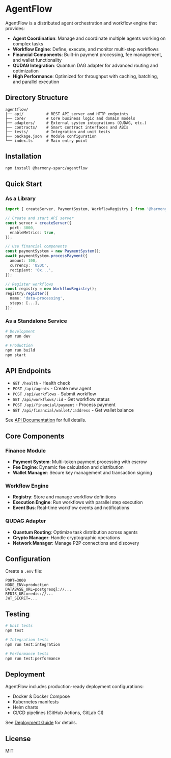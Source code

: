 # AgentFlow

AgentFlow is a distributed agent orchestration and workflow engine that provides:

- **Agent Coordination**: Manage and coordinate multiple agents working on complex tasks
- **Workflow Engine**: Define, execute, and monitor multi-step workflows
- **Financial Components**: Built-in payment processing, fee management, and wallet functionality
- **QUDAG Integration**: Quantum DAG adapter for advanced routing and optimization
- **High Performance**: Optimized for throughput with caching, batching, and parallel execution

## Directory Structure

```
agentflow/
├── api/          # REST API server and HTTP endpoints
├── core/         # Core business logic and domain models
├── adapters/     # External system integrations (QUDAG, etc.)
├── contracts/    # Smart contract interfaces and ABIs
├── tests/        # Integration and unit tests
├── package.json  # Module configuration
└── index.ts      # Main entry point
```

## Installation

```bash
npm install @harmony-sparc/agentflow
```

## Quick Start

### As a Library

```typescript
import { createServer, PaymentSystem, WorkflowRegistry } from '@harmony-sparc/agentflow';

// Create and start API server
const server = createServer({
  port: 3000,
  enableMetrics: true,
});

// Use financial components
const paymentSystem = new PaymentSystem();
await paymentSystem.processPayment({
  amount: 100,
  currency: 'USDC',
  recipient: '0x...',
});

// Register workflows
const registry = new WorkflowRegistry();
registry.register({
  name: 'data-processing',
  steps: [...],
});
```

### As a Standalone Service

```bash
# Development
npm run dev

# Production
npm run build
npm start
```

## API Endpoints

- `GET /health` - Health check
- `POST /api/agents` - Create new agent
- `POST /api/workflows` - Submit workflow
- `GET /api/workflows/:id` - Get workflow status
- `POST /api/financial/payment` - Process payment
- `GET /api/financial/wallet/:address` - Get wallet balance

See [API Documentation](./api/docs/API.md) for full details.

## Core Components

### Finance Module
- **Payment System**: Multi-token payment processing with escrow
- **Fee Engine**: Dynamic fee calculation and distribution
- **Wallet Manager**: Secure key management and transaction signing

### Workflow Engine
- **Registry**: Store and manage workflow definitions
- **Execution Engine**: Run workflows with parallel step execution
- **Event Bus**: Real-time workflow events and notifications

### QUDAG Adapter
- **Quantum Routing**: Optimize task distribution across agents
- **Crypto Manager**: Handle cryptographic operations
- **Network Manager**: Manage P2P connections and discovery

## Configuration

Create a `.env` file:

```env
PORT=3000
NODE_ENV=production
DATABASE_URL=postgresql://...
REDIS_URL=redis://...
JWT_SECRET=...
```

## Testing

```bash
# Unit tests
npm test

# Integration tests
npm run test:integration

# Performance tests
npm run test:performance
```

## Deployment

AgentFlow includes production-ready deployment configurations:

- Docker & Docker Compose
- Kubernetes manifests
- Helm charts
- CI/CD pipelines (GitHub Actions, GitLab CI)

See [Deployment Guide](./api/deployment/README.md) for details.

## License

MIT